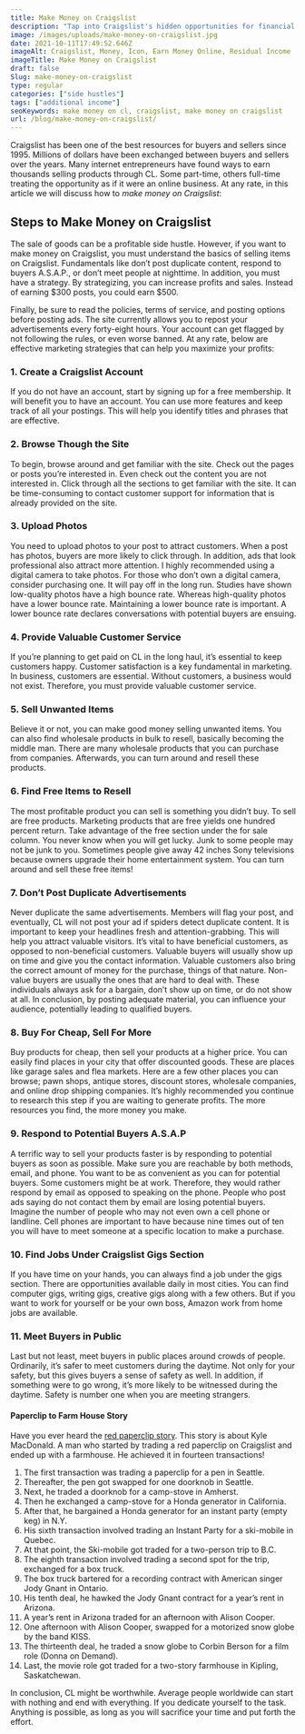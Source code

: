 ```yaml
---
title: Make Money on Craigslist
description: "Tap into Craigslist's hidden opportunities for financial gain. Find strategies and insights on how to make money through this online platform, from selling unique items to providing in-demand services."
image: /images/uploads/make-money-on-craigslist.jpg
date: 2021-10-11T17:49:52.646Z
imageAlt: Craigslist, Money, Icon, Earn Money Online, Residual Income
imageTitle: Make Money on Craigslist
draft: false
Slug: make-money-on-craigslist
type: regular
categories: ["side hustles"]
tags: ["additional income"]
seoKeywords: make money on cl, craigslist, make money on craigslist
url: /blog/make-money-on-craigslist/
---
```


Craigslist has been one of the best resources for buyers and sellers since 1995. Millions of dollars have been exchanged between buyers and sellers over the years. Many internet entrepreneurs have found ways to earn thousands selling products through CL. Some part-time, others full-time treating the opportunity as if it were an online business. At any rate, in this article we will discuss how to *make money on Craigslist*:

## Steps to Make Money on Craigslist

The sale of goods can be a profitable side hustle. However, if you want to make money on Craigslist, you must understand the basics of selling items on Craigslist. Fundamentals like don’t post duplicate content, respond to buyers A.S.A.P., or don’t meet people at nighttime. In addition, you must have a strategy. By strategizing, you can increase profits and sales. Instead of earning $300 posts, you could earn $500.

Finally, be sure to read the policies, terms of service, and posting options before posting ads. The site currently allows you to repost your advertisements every forty-eight hours. Your account can get flagged by not following the rules, or even worse banned. At any rate, below are effective marketing strategies that can help you maximize your profits:

### 1. Create a Craigslist Account

If you do not have an account, start by signing up for a free membership. It will benefit you to have an account. You can use more features and keep track of all your postings. This will help you identify titles and phrases that are effective.

### 2. Browse Though the Site

To begin, browse around and get familiar with the site. Check out the pages or posts you’re interested in. Even check out the content you are not interested in. Click through all the sections to get familiar with the site. It can be time-consuming to contact customer support for information that is already provided on the site.

### 3. Upload Photos

You need to upload photos to your post to attract customers. When a post has photos, buyers are more likely to click through. In addition, ads that look professional also attract more attention. I highly recommended using a digital camera to take photos. For those who don’t own a digital camera, consider purchasing one. It will pay off in the long run. Studies have shown low-quality photos have a high bounce rate. Whereas high-quality photos have a lower bounce rate. Maintaining a lower bounce rate is important. A lower bounce rate declares conversations with potential buyers are ensuing.

### 4. Provide Valuable Customer Service

If you’re planning to get paid on CL in the long haul, it’s essential to keep customers happy. Customer satisfaction is a key fundamental in marketing. In business, customers are essential. Without customers, a business would not exist. Therefore, you must provide valuable customer service.

### 5. Sell Unwanted Items

Believe it or not, you can make good money selling unwanted items. You can also find wholesale products in bulk to resell, basically becoming the middle man. There are many wholesale products that you can purchase from companies. Afterwards, you can turn around and resell these products.

### 6. Find Free Items to Resell

The most profitable product you can sell is something you didn’t buy. To sell are free products. Marketing products that are free yields one hundred percent return. Take advantage of the free section under the for sale column. You never know when you will get lucky. Junk to some people may not be junk to you. Sometimes people give away 42 inches Sony televisions because owners upgrade their home entertainment system. You can turn around and sell these free items!

### 7. Don’t Post Duplicate Advertisements

Never duplicate the same advertisements. Members will flag your post, and eventually, CL will not post your ad if spiders detect duplicate content. It is important to keep your headlines fresh and attention-grabbing. This will help you attract valuable visitors. It’s vital to have beneficial customers, as opposed to non-beneficial customers. Valuable buyers will usually show up on time and give you the contact information. Valuable customers also bring the correct amount of money for the purchase, things of that nature. Non-value buyers are usually the ones that are hard to deal with. These individuals always ask for a bargain, don’t show up on time, or do not show at all. In conclusion, by posting adequate material, you can influence your audience, potentially leading to qualified buyers.

### 8. Buy For Cheap, Sell For More

Buy products for cheap, then sell your products at a higher price. You can easily find places in your city that offer discounted goods. These are places like garage sales and flea markets. Here are a few other places you can browse; pawn shops, antique stores, discount stores, wholesale companies, and online drop shipping companies. It’s highly recommended you continue to research this step if you are waiting to generate profits. The more resources you find, the more money you make.

### 9. Respond to Potential Buyers A.S.A.P

A terrific way to sell your products faster is by responding to potential buyers as soon as possible. Make sure you are reachable by both methods, email, and phone. You want to be as convenient as you can for potential buyers. Some customers might be at work. Therefore, they would rather respond by email as opposed to speaking on the phone. People who post ads saying do not contact them by email are losing potential buyers. Imagine the number of people who may not even own a cell phone or landline. Cell phones are important to have because nine times out of ten you will have to meet someone at a specific location to make a purchase.

### 10. Find Jobs Under Craigslist Gigs Section

If you have time on your hands, you can always find a job under the gigs section. There are opportunities available daily in most cities. You can find computer gigs, writing gigs, creative gigs along with a few others. But if you want to work for yourself or be your own boss, Amazon work from home jobs are available.

### 11. Meet Buyers in Public

Last but not least, meet buyers in public places around crowds of people. Ordinarily, it’s safer to meet customers during the daytime. Not only for your safety, but this gives buyers a sense of safety as well. In addition, if something were to go wrong, it’s more likely to be witnessed during the daytime. Safety is number one when you are meeting strangers.

#### Paperclip to Farm House Story

Have you ever heard the [red paperclip story](https://en.wikipedia.org/wiki/One_red_paperclip). This story is about Kyle MacDonald. A man who started by trading a red paperclip on Craigslist and ended up with a farmhouse. He achieved it in fourteen transactions!

1. The first transaction was trading a paperclip for a pen in Seattle.
2. Thereafter, the pen got swapped for one doorknob in Seattle.
3. Next, he traded a doorknob for a camp-stove in Amherst.
4. Then he exchanged a camp-stove for a Honda generator in California.
5. After that, he bargained a Honda generator for an instant party (empty keg) in N.Y.
6. His sixth transaction involved trading an Instant Party for a ski-mobile in Quebec.
7. At that point, the Ski-mobile got traded for a two-person trip to B.C.
8. The eighth transaction involved trading a second spot for the trip, exchanged for a box truck.
9. The box truck bartered for a recording contract with American singer Jody Gnant in Ontario.
10. His tenth deal, he hawked the Jody Gnant contract for a year’s rent in Arizona.
11. A year’s rent in Arizona traded for an afternoon with Alison Cooper.
12. One afternoon with Alison Cooper, swapped for a motorized snow globe by the band KISS.
13. The thirteenth deal, he traded a snow globe to Corbin Berson for a film role (Donna on Demand).
14. Last, the movie role got traded for a two-story farmhouse in Kipling, Saskatchewan.

In conclusion, CL might be worthwhile. Average people worldwide can start with nothing and end with everything. If you dedicate yourself to the task. Anything is possible, as long as you will sacrifice your time and put forth the effort.

